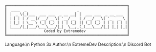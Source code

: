 ```
╔═══════════════════════════════════════════════════════╗
║  ____  _                       _                      ║
║ |  _ \(_)___  ___ ___  _ __ __| |  ___ ___  _ __ ___  ║
║ | | | | / __|/ __/ _ \| '__/ _` | / __/ _ \| '_ ` _ \ ║
║ | |_| | \__ \ (_| (_) | | | (_| || (_| (_) | | | | | |║
║ |____/|_|___/\___\___/|_|  \__,_(_)___\___/|_| |_| |_|║
║                 Coded by Extremedev                   ║
╚═══════════════════════════════════════════════════════╝
```
Language:\n
  Python 3x
Author:\n
  ExtremeDev
Description:\n
  Discord Bot
